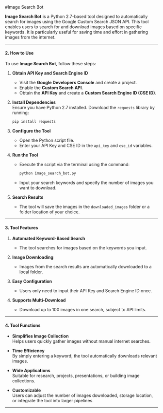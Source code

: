 #Image Search Bot

**Image Search Bot** is a Python 2.7-based tool designed to automatically search for images using the Google Custom Search JSON API. This tool enables users to search for and download images based on specific keywords. It is particularly useful for saving time and effort in gathering images from the internet.

---

#### **2. How to Use**  
To use **Image Search Bot**, follow these steps:

1. **Obtain API Key and Search Engine ID**  
   - Visit the **Google Developers Console** and create a project.  
   - Enable the **Custom Search API**.  
   - Obtain the **API Key** and create a **Custom Search Engine ID (CSE ID)**.

2. **Install Dependencies**  
   Ensure you have Python 2.7 installed. Download the `requests` library by running:  
   ```bash
   pip install requests
   ```

3. **Configure the Tool**  
   - Open the Python script file.  
   - Enter your API Key and CSE ID in the `api_key` and `cse_id` variables.

4. **Run the Tool**  
   - Execute the script via the terminal using the command:  
     ```bash
     python image_search_bot.py
     ```
   - Input your search keywords and specify the number of images you want to download.

5. **Search Results**  
   - The tool will save the images in the `downloaded_images` folder or a folder location of your choice.

---

#### **3. Tool Features**  
1. **Automated Keyword-Based Search**  
   - The tool searches for images based on the keywords you input.

2. **Image Downloading**  
   - Images from the search results are automatically downloaded to a local folder.

3. **Easy Configuration**  
   - Users only need to input their API Key and Search Engine ID once.

4. **Supports Multi-Download**  
   - Download up to 100 images in one search, subject to API limits.

---

#### **4. Tool Functions**  
- **Simplifies Image Collection**  
  Helps users quickly gather images without manual internet searches.

- **Time Efficiency**  
  By simply entering a keyword, the tool automatically downloads relevant images.

- **Wide Applications**  
  Suitable for research, projects, presentations, or building image collections.

- **Customizable**  
  Users can adjust the number of images downloaded, storage location, or integrate the tool into larger pipelines.

---
